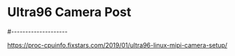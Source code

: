 # Ultra96 Camera Post
#--------------------

https://proc-cpuinfo.fixstars.com/2019/01/ultra96-linux-mipi-camera-setup/
